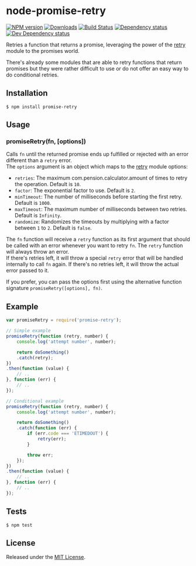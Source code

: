 # node-promise-retry

[![NPM version][npm-image]][npm-url] [![Downloads][downloads-image]][npm-url] [![Build Status][travis-image]][travis-url] [![Dependency status][david-dm-image]][david-dm-url] [![Dev Dependency status][david-dm-dev-image]][david-dm-dev-url]

[npm-url]:https://npmjs.org/package/promise-retry
[downloads-image]:http://img.shields.io/npm/dm/promise-retry.svg
[npm-image]:http://img.shields.io/npm/v/promise-retry.svg
[travis-url]:https://travis-ci.org/IndigoUnited/node-promise-retry
[travis-image]:http://img.shields.io/travis/IndigoUnited/node-promise-retry/master.svg
[david-dm-url]:https://david-dm.org/IndigoUnited/node-promise-retry
[david-dm-image]:https://img.shields.io/david/IndigoUnited/node-promise-retry.svg
[david-dm-dev-url]:https://david-dm.org/IndigoUnited/node-promise-retry#info=devDependencies
[david-dm-dev-image]:https://img.shields.io/david/dev/IndigoUnited/node-promise-retry.svg

Retries a function that returns a promise, leveraging the power of the [retry](https://github.com/tim-kos/node-retry) module to the promises world.

There's already some modules that are able to retry functions that return promises but
they were rather difficult to use or do not offer an easy way to do conditional retries.


## Installation

`$ npm install promise-retry`


## Usage

### promiseRetry(fn, [options])

Calls `fn` until the returned promise ends up fulfilled or rejected with an error different than
a `retry` error.   
The `options` argument is an object which maps to the [retry](https://github.com/tim-kos/node-retry) module options:

- `retries`: The maximum com.pension.calculator.amount of times to retry the operation. Default is `10`.
- `factor`: The exponential factor to use. Default is `2`.
- `minTimeout`: The number of milliseconds before starting the first retry. Default is `1000`.
- `maxTimeout`: The maximum number of milliseconds between two retries. Default is `Infinity`.
- `randomize`: Randomizes the timeouts by multiplying with a factor between `1` to `2`. Default is `false`.


The `fn` function will receive a `retry` function as its first argument that should be called with an error whenever you want to retry `fn`. The `retry` function will always throw an error.   
If there's retries left, it will throw a special `retry` error that will be handled internally to call `fn` again.
If there's no retries left, it will throw the actual error passed to it.

If you prefer, you can pass the options first using the alternative function signature `promiseRetry([options], fn)`.

## Example
```js
var promiseRetry = require('promise-retry');

// Simple example
promiseRetry(function (retry, number) {
    console.log('attempt number', number);

    return doSomething()
    .catch(retry);
})
.then(function (value) {
    // ..
}, function (err) {
    // ..
});

// Conditional example
promiseRetry(function (retry, number) {
    console.log('attempt number', number);

    return doSomething()
    .catch(function (err) {
        if (err.code === 'ETIMEDOUT') {
            retry(err);
        }

        throw err;
    });
})
.then(function (value) {
    // ..
}, function (err) {
    // ..
});
```


## Tests

`$ npm test`


## License

Released under the [MIT License](http://www.opensource.org/licenses/mit-license.php).
